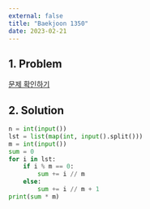 ```yaml
---
external: false
title: "Baekjoon 1350"
date: 2023-02-21
---
```


## 1. Problem

[문제 확인하기](https://www.acmicpc.net/problem/1350)

## 2. Solution

```python
n = int(input())
lst = list(map(int, input().split()))
m = int(input())
sum = 0
for i in lst:
    if i % m == 0:
        sum += i // m
    else:
        sum += i // m + 1
print(sum * m)
```
